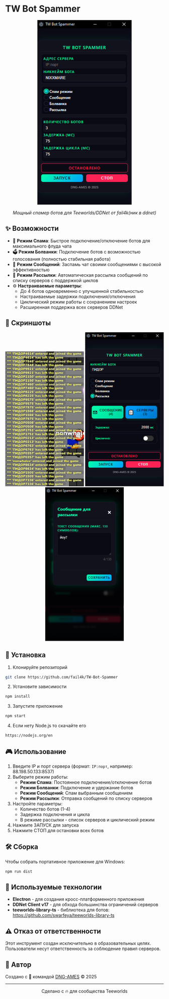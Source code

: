# TW Bot Spammer

<p align="center">
  <img src="screenshots/main.png" alt="TW Bot Spammer Interface" width="300">
</p>

<p align="center">
  <em>Мощный спамер ботов для Teeworlds/DDNet от fail4k(ник в ddnet)</em>
</p>

## ✨ Возможности

- 🔄 **Режим Спама**: Быстрое подключение/отключение ботов для максимального флуда чата
- 🗳️ **Режим Болванки**: Подключение ботов с возможностью голосования (полностью стабильная работа)
- 💬 **Режим Сообщений**: Заспамь чат своими сообщениями с высокой эффективностью
- 📨 **Режим Рассылки**: Автоматическая рассылка сообщений по списку серверов с поддержкой циклов
- ⚙️ **Настраиваемые параметры**:
  - До 4 ботов одновременно с улучшенной стабильностью
  - Настраиваемые задержки подключения/отключения
  - Циклический режим работы с сохранением настроек
  - Расширенная поддержка всех серверов DDNet

## 📸 Скриншоты

<p align="center">
  <img src="screenshots/spam_mode.png" alt="Режим Спама" width="250">
  <img src="screenshots/rasilka.png" alt="main" width="250">
  <img src="screenshots/bolvanka.png" alt="сообщения для рассылки" width="250">
</p>

## 🚀 Установка

1. Клонируйте репозиторий

```bash
git clone https://github.com/fail4k/TW-Bot-Spammer
```

2. Установите зависимости

```bash
npm install
```

3. Запустите приложение

```bash
npm start
```

4. Если нету Node.js то скачайте его
```
https://nodejs.org/en
```

## 🎮 Использование

1. Введите IP и порт сервера (формат: `IP:порт`, например: 88.198.50.133:8537)
2. Выберите режим работы:
   - **Режим Спама**: Постоянное подключение/отключение ботов
   - **Режим Болванки**: Подключение и удержание ботов
   - **Режим Сообщений**: Спам выбранным сообщением
   - **Режим Рассылки**: Отправка сообщений по списку серверов
3. Настройте параметры:
   - Количество ботов (1-4)
   - Задержка подключения и цикла
   - В режиме рассылки - список серверов и циклический режим
4. Нажмите ЗАПУСК для запуска
5. Нажмите СТОП для остановки всех ботов

## 🛠️ Сборка

Чтобы собрать портативное приложение для Windows:

```bash
npm run dist
```

## 📝 Используемые технологии

- **Electron** - для создания кросс-платформенного приложения
- **DDNet Client v17** - для обхода большинства ограничений серверов
- **teeworlds-library-ts** - библиотека для ботов: https://github.com/swarfeya/teeworlds-library-ts

## ⚠️ Отказ от ответственности

Этот инструмент создан исключительно в образовательных целях. Пользователи несут ответственность за соблюдение правил серверов.

## 👥 Автор

Создано с 💚 командой [DNG-AMES](https://t.me/dng_Ames) © 2025

---

<p align="center">
  Сделано с 🔥 для сообщества Teeworlds
</p>
